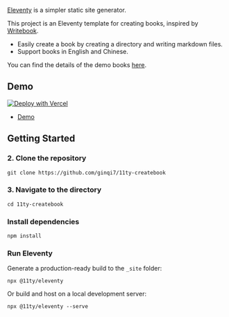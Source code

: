 [Eleventy](https://github.com/11ty/eleventy) is a simpler static site generator.

This project is an Eleventy template for creating books, inspired by [Writebook](https://once.com/writebook).

- Easily create a book by creating a directory and writing markdown files.
- Support books in English and Chinese.

You can find the details of the demo books [here](https://github.com/ginqi7/11ty-createbook/tree/demo/books).

## Demo

[![Deploy with Vercel](https://vercel.com/button)](https://vercel.com/new/clone?repository-name=11ty-createbook&s=https%3A%2F%2Fgithub.com%2Fginqi7%2F11ty-createbook)

- [Demo](https://11ty-createbook.vercel.app)

## Getting Started

### 2. Clone the repository

```
git clone https://github.com/ginqi7/11ty-createbook
```

### 3. Navigate to the directory

```
cd 11ty-createbook
```

### Install dependencies

```
npm install
```

### Run Eleventy

Generate a production-ready build to the `_site` folder:

```
npx @11ty/eleventy
```

Or build and host on a local development server:

```
npx @11ty/eleventy --serve
```

